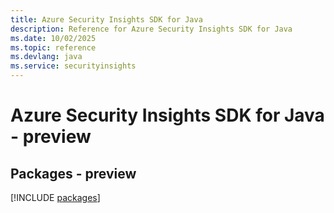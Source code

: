 ```yaml
---
title: Azure Security Insights SDK for Java
description: Reference for Azure Security Insights SDK for Java
ms.date: 10/02/2025
ms.topic: reference
ms.devlang: java
ms.service: securityinsights
---
```

# Azure Security Insights SDK for Java - preview
## Packages - preview
[!INCLUDE [packages](security-insights-index.md)]